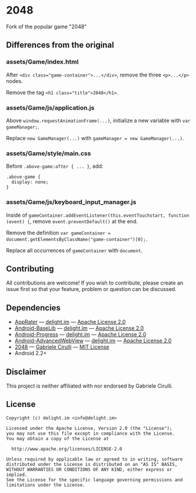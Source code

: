 # 2048

Fork of the popular game "2048"

## Differences from the original

### assets/Game/index.html

After `<div class="game-container">...</div>`, remove the three `<p>...</p>` nodes.

Remove the tag `<h1 class="title">2048</h1>`.

### assets/Game/js/application.js

Above `window.requestAnimationFrame(...)`, initialize a new variable with `var gameManager;`.

Replace `new GameManager(...)` with `gameManager = new GameManager(...)`.

### assets/Game/style/main.css

Before `.above-game:after { ... }`, add:

```
.above-game {
  display: none;
}
```

### assets/Game/js/keyboard_input_manager.js

Inside of `gameContainer.addEventListener(this.eventTouchstart, function (event) {`, remove `event.preventDefault()` at the end.

Remove the definition `var gameContainer = document.getElementsByClassName("game-container")[0];`.

Replace all occurrences of `gameContainer` with `document`.

## Contributing

All contributions are welcome! If you wish to contribute, please create an issue first so that your feature, problem or question can be discussed.

## Dependencies

 * [AppRater](https://github.com/delight-im/AppRater) — [delight.im](https://github.com/delight-im) — [Apache License 2.0](https://github.com/delight-im/AppRater/blob/master/LICENSE)
 * [Android-BaseLib](https://github.com/delight-im/Android-BaseLib) — [delight.im](https://github.com/delight-im) — [Apache License 2.0](https://github.com/delight-im/Android-BaseLib/blob/master/LICENSE)
 * [Android-Progress](https://github.com/delight-im/Android-Progress) — [delight.im](https://github.com/delight-im) — [Apache License 2.0](https://github.com/delight-im/Android-Progress/blob/master/LICENSE)
 * [Android-AdvancedWebView](https://github.com/delight-im/Android-AdvancedWebView) — [delight.im](https://github.com/delight-im) — [Apache License 2.0](https://github.com/delight-im/Android-AdvancedWebView/blob/master/LICENSE)
 * [2048](https://github.com/gabrielecirulli/2048) — [Gabriele Cirulli](https://github.com/gabrielecirulli) — [MIT License](https://github.com/gabrielecirulli/2048/blob/master/LICENSE.txt)
 * Android 2.2+

## Disclaimer

This project is neither affiliated with nor endorsed by Gabriele Cirulli.

## License

```
Copyright (c) delight.im <info@delight.im>

Licensed under the Apache License, Version 2.0 (the "License");
you may not use this file except in compliance with the License.
You may obtain a copy of the License at

  http://www.apache.org/licenses/LICENSE-2.0

Unless required by applicable law or agreed to in writing, software
distributed under the License is distributed on an "AS IS" BASIS,
WITHOUT WARRANTIES OR CONDITIONS OF ANY KIND, either express or implied.
See the License for the specific language governing permissions and
limitations under the License.
```
